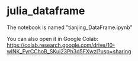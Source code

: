 # julia_dataframe

The notebook is named "tianjing_DataFrame.ipynb"

You can also open it in Google Colab:
https://colab.research.google.com/drive/10-wINK_FyrCChoB_SKui23Ph3d5FXwzI?usp=sharing
